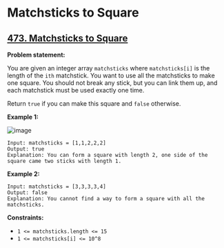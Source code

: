 # Matchsticks to Square

## [473. Matchsticks to Square](https://leetcode.com/problems/matchsticks-to-square/)

**Problem statement:**

You are given an integer array `matchsticks` where `matchsticks[i]` is the length of the `ith` matchstick. You want to use all the matchsticks to make one square. You should not break any stick, but you can link them up, and each matchstick must be used exactly one time.

Return `true` if you can make this square and `false` otherwise.

**Example 1:**

![image](https://user-images.githubusercontent.com/20440403/178572195-86ea1c1b-76ae-463f-8b76-1022de348913.png)

```
Input: matchsticks = [1,1,2,2,2]
Output: true
Explanation: You can form a square with length 2, one side of the square came two sticks with length 1.
```

**Example 2:**

```
Input: matchsticks = [3,3,3,3,4]
Output: false
Explanation: You cannot find a way to form a square with all the matchsticks.
```

**Constraints:**

* `1 <= matchsticks.length <= 15`
* `1 <= matchsticks[i] <= 10^8`

